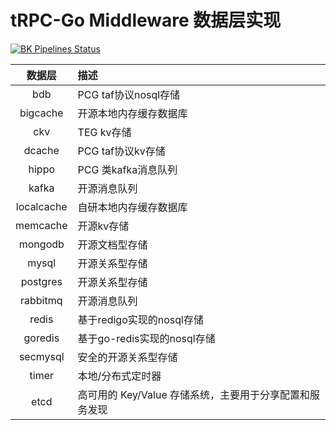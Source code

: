 # tRPC-Go Middleware 数据层实现
[![BK Pipelines Status](https://api.bkdevops.qq.com/process/api/external/pipelines/projects/pcgtrpcproject/p-379ae74bcacf489f8f7aea528b005de9/badge?X-DEVOPS-PROJECT-ID=pcgtrpcproject)](http://devops.oa.com/ms/process/api-html/user/builds/projects/pcgtrpcproject/pipelines/p-379ae74bcacf489f8f7aea528b005de9/latestFinished?X-DEVOPS-PROJECT-ID=pcgtrpcproject)

| 数据层 | 描述 |
| :----: | :----   |
| bdb | PCG taf协议nosql存储 |
| bigcache | 开源本地内存缓存数据库 |
| ckv | TEG kv存储 |
| dcache | PCG taf协议kv存储 |
| hippo | PCG 类kafka消息队列 |
| kafka | 开源消息队列 |
| localcache | 自研本地内存缓存数据库 |
| memcache | 开源kv存储 |
| mongodb | 开源文档型存储 |
| mysql | 开源关系型存储 |
| postgres | 开源关系型存储 |
| rabbitmq | 开源消息队列 |
| redis | 基于redigo实现的nosql存储 |
| goredis | 基于go-redis实现的nosql存储 |
| secmysql | 安全的开源关系型存储 |
| timer | 本地/分布式定时器 |
| etcd | 高可用的 Key/Value 存储系统，主要用于分享配置和服务发现|
